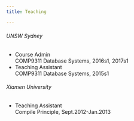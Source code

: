```yaml
---
title: Teaching

---
```



###### UNSW Sydney	
- Course Admin		
  COMP9311 Database Systems, 2016s1, 2017s1
- Teaching Assistant	
  COMP9311 Database Systems, 2015s1

###### Xiamen University	
- Teaching Assistant	
  Compile Principle, Sept.2012-Jan.2013
